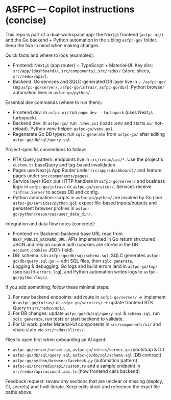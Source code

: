 # ASFPC — Copilot instructions (concise)

This repo is part of a dual-workspace app: the Next.js frontend (`asfpc-ui/`) and the Go backend + Python automation in the sibling `asfpc-go/` folder. Keep the two in mind when making changes.

Quick facts and where to look (examples):
- Frontend: Next.js (app router) + TypeScript + Material‑UI. Key dirs: `src/app/(dashboard)/`, `src/components/`, `src/redux/` (store, slices, `src/redux/api/`).
- Backend: Go services and SQLC-generated DB layer live in `../asfpc-go/` (eg `asfpc-go/server/`, `asfpc-go/infras/`, `asfpc-go/db/`). Python browser automation lives in `asfpc-go/python/`.

Essential dev commands (where to run them):
- Frontend dev: in `asfpc-ui/` run `pnpm dev --turbopack` (uses Next.js turbopack).
- Backend dev: in `asfpc-go/` run `.\dev.ps1` (loads .env and starts `air` hot-reload). Python venv helper: `asfpc-go/venv.ps1`.
- Regenerate Go DB types: run `sqlc generate` from `asfpc-go/` after editing `asfpc-go/db/sql/query.sql`.

Project-specific conventions to follow:
- RTK Query pattern: endpoints live in `src/redux/api/*`. Use the project's `custom.ts` baseQuery and tag-based invalidation.
- Pages use Next.js App Router under `src/app/(dashboard)/` and feature pages under `src/components/pages/`.
- Service layer (Go): put HTTP handlers in `asfpc-go/server/` and business logic in `asfpc-go/infras/` or `asfpc-go/services/`. Services receive `*infras.Server` to access DB and config.
- Python automation: scripts in `asfpc-go/python/` are invoked by Go (see `asfpc-go/services/python.go`); expect file-based inputs/outputs and persistent browser profiles in `asfpc-go/python/resources/user_data_dir/`.

Integration and data flow notes (concrete):
- Frontend ↔ Backend: backend base URL read from `NEXT_PUBLIC_BACKEND_URL`. APIs implemented in Go return structured JSON and rely on cookie auth (cookies are stored in the DB `account.cookies` JSON field).
- DB: schema is in `asfpc-go/db/sql/schema.sql`. SQLC generates `asfpc-go/db/query.sql.go` — edit SQL files, then `sqlc generate`.
- Logging & debugging: Go logs and build errors land in `asfpc-go/tmp/` (see `build-errors.log`), and Python automation writes logs to `asfpc-go/python/logs/`.

If you add something, follow these minimal steps:
1. For new backend endpoints: add route in `asfpc-go/server/` → implement in `asfpc-go/infras/` or `asfpc-go/services/` → update frontend RTK Query in `src/redux/api/`.
2. For DB changes: update `asfpc-go/db/sql/query.sql` & `schema.sql`, run `sqlc generate`, run tests or start backend to validate.
3. For UI work: prefer Material‑UI components in `src/components/ui/` and share state via `src/redux/slices/`.

Files to open first when onboarding an AI agent:
- `asfpc-go/server/server.go`, `asfpc-go/infras/server.go` (bootstrap & DI)
- `asfpc-go/db/sql/query.sql`, `asfpc-go/db/sql/schema.sql` (DB contract)
- `asfpc-go/python/browser/facebook.py` (automation pattern)
- `asfpc-ui/src/redux/api/custom.ts` and a sample endpoint in `src/redux/api/account.api.ts` (how frontend calls backend)

Feedback request: review any sections that are unclear or missing (deploy, CI, secrets) and I will iterate. Keep edits short and reference the exact file paths above.